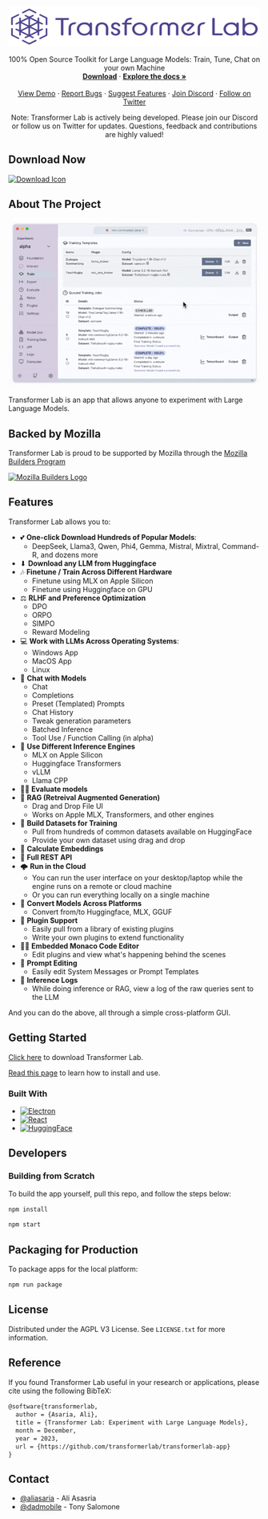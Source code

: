 <!-- PROJECT LOGO -->
<br />
<div align="center">
  <a href="https://github.com/transformerlab/transformerlab-app">
    <img src="./assets/transformer-lab-logo-on-white.svg" alt="Logo" width="100%" height="80">
  </a>

  <!-- <h1 align="center" style="color: rgb(16, 16, 18); letter-spacing: -1px">Transformer Lab</h1> -->

  <p align="center">
    100% Open Source Toolkit for Large Language Models: Train, Tune, Chat on your own Machine
    <br />
    <a href="https://transformerlab.ai/docs/download/"><strong>Download</strong></a>
    ·
    <a href="https://transformerlab.ai/docs/intro"><strong>Explore the docs »</strong></a>
    <br />
    <br />
    <a href="https://youtu.be/tY5TAvKviLo">View Demo</a>
    ·
    <a href="https://github.com/transformerlab/transformerlab-app/issues">Report Bugs</a>
    ·
    <a href="https://github.com/transformerlab/transformerlab-app/issues/new">Suggest Features</a>
    ·
    <a href="https://discord.gg/transformerlab">Join Discord</a>
    ·
    <a href="https://twitter.com/transformerlab">Follow on Twitter</a>
  </p>
  <p align="center">
   Note: Transformer Lab is actively being developed. Please join our Discord or follow us on Twitter for updates. Questions, feedback and contributions are highly valued!</p>
</div>

<!-- ABOUT THE PROJECT -->

## Download Now

[![Download Icon]][Download URL]

## About The Project

![Product Screen Shot](assets/transformerlab-demo-jan2025.gif)

Transformer Lab is an app that allows anyone to experiment with Large Language Models.

## Backed by Mozilla

Transformer Lab is proud to be supported by Mozilla through the <a href="https://future.mozilla.org/builders/">Mozilla Builders Program</a>

<a href="https://future.mozilla.org/builders/">
    <img src="https://transformerlab.ai/img/mozilla-builders-2024.png" alt="Mozilla Builders Logo" width=300>
</a>

## Features

Transformer Lab allows you to:

- 💕 **One-click Download Hundreds of Popular Models**:
  - DeepSeek, Llama3, Qwen, Phi4, Gemma, Mistral, Mixtral, Command-R, and dozens more
- ⬇ **Download any LLM from Huggingface**
- 🎶 **Finetune / Train Across Different Hardware**
  - Finetune using MLX on Apple Silicon
  - Finetune using Huggingface on GPU
- ⚖️ **RLHF and Preference Optimization**
  - DPO
  - ORPO
  - SIMPO
  - Reward Modeling
- 💻 **Work with LLMs Across Operating Systems**:
  - Windows App
  - MacOS App
  - Linux
- 💬 **Chat with Models**
  - Chat
  - Completions
  - Preset (Templated) Prompts
  - Chat History
  - Tweak generation parameters
  - Batched Inference
  - Tool Use / Function Calling (in alpha)
- 🚂 **Use Different Inference Engines**
  - MLX on Apple Silicon
  - Huggingface Transformers
  - vLLM
  - Llama CPP
- 🧑‍🎓 **Evaluate models**
- 📖 **RAG (Retreival Augmented Generation)**
  - Drag and Drop File UI
  - Works on Apple MLX, Transformers, and other engines
- 📓 **Build Datasets for Training**
  - Pull from hundreds of common datasets available on HuggingFace
  - Provide your own dataset using drag and drop
- 🔢 **Calculate Embeddings**
- 💁 **Full REST API**
- 🌩 **Run in the Cloud**
  - You can run the user interface on your desktop/laptop while the engine runs on a remote or cloud machine
  - Or you can run everything locally on a single machine
- 🔀 **Convert Models Across Platforms**
  - Convert from/to Huggingface, MLX, GGUF
- 🔌 **Plugin Support**
  - Easily pull from a library of existing plugins
  - Write your own plugins to extend functionality
- 🧑‍💻 **Embedded Monaco Code Editor**
  - Edit plugins and view what's happening behind the scenes
- 📝 **Prompt Editing**
  - Easily edit System Messages or Prompt Templates
- 📜 **Inference Logs**
  - While doing inference or RAG, view a log of the raw queries sent to the LLM

And you can do the above, all through a simple cross-platform GUI.

<!-- GETTING STARTED -->

## Getting Started

<a href="https://transformerlab.ai/docs/download">Click here</a> to download Transformer Lab.

<a href="https://transformerlab.ai/docs/intro">Read this page</a> to learn how to install and use.

### Built With

- [![Electron][Electron]][Electron-url]
- [![React][React.js]][React-url]
- [![HuggingFace][HuggingFace]][HuggingFace-url]

## Developers

### Building from Scratch

To build the app yourself, pull this repo, and follow the steps below:

```bash
npm install
```

```bash
npm start
```

## Packaging for Production

To package apps for the local platform:

```bash
npm run package
```

<!-- LICENSE -->

## License

Distributed under the AGPL V3 License. See `LICENSE.txt` for more information.

## Reference

If you found Transformer Lab useful in your research or applications, please cite using the following BibTeX:

```
@software{transformerlab,
  author = {Asaria, Ali},
  title = {Transformer Lab: Experiment with Large Language Models},
  month = December,
  year = 2023,
  url = {https://github.com/transformerlab/transformerlab-app}
}
```

<!-- CONTACT -->

## Contact

- [@aliasaria](https://twitter.com/aliasaria) - Ali Asasria
- [@dadmobile](https://github.com/dadmobile) - Tony Salomone

<!-- MARKDOWN LINKS & IMAGES -->

[product-screenshot]: https://transformerlab.ai/assets/images/screenshot01-53ecb8c52338db3c9246cf2ebbbdc40d.png
[React.js]: https://img.shields.io/badge/React-20232A?style=for-the-badge&logo=react&logoColor=61DAFB
[React-url]: https://reactjs.org/
[Electron]: https://img.shields.io/badge/Electron-20232A?style=for-the-badge&logo=electron&logoColor=61DAFB
[Electron-url]: https://www.electronjs.org/
[HuggingFace]: https://img.shields.io/badge/🤗_HuggingFace-20232A?style=for-the-badge
[HuggingFace-url]: https://huggingface.co/
[Download Icon]: https://img.shields.io/badge/Download-EF2D5E?style=for-the-badge&logoColor=white&logo=DocuSign
[Download URL]: https://transformerlab.ai/docs/download
